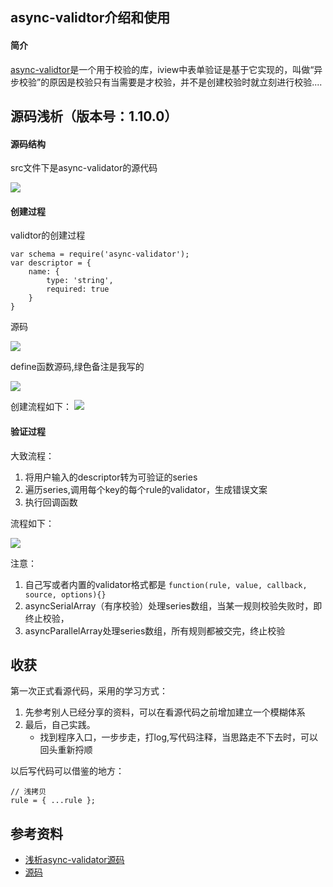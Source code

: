 ## async-validtor介绍和使用
#### 简介
[async-validtor](https://github.com/yiminghe/async-validator)是一个用于校验的库，iview中表单验证是基于它实现的，叫做“异步校验”的原因是校验只有当需要是才校验，并不是创建校验时就立刻进行校验....


## 源码浅析（版本号：1.10.0）
#### 源码结构
src文件下是async-validator的源代码

![](../img/validator1.png)

#### 创建过程
validtor的创建过程

```
var schema = require('async-validator');
var descriptor = {
    name: {
        type: 'string',
        required: true
    }
}
```
源码

![](../img/validator2.png)

define函数源码,绿色备注是我写的

![](../img/validator3.png)

创建流程如下：
![](../img/validator4.png)

#### 验证过程

大致流程：

1. 将用户输入的descriptor转为可验证的series
2. 遍历series,调用每个key的每个rule的validator，生成错误文案
3. 执行回调函数

流程如下：

![](../img/validator5.png)

注意：

1. 自己写或者内置的validator格式都是 `function(rule, value, callback, source, options){} `
2. asyncSerialArray（有序校验）处理series数组，当某一规则校验失败时，即终止校验，
3. asyncParallelArray处理series数组，所有规则都被交完，终止校验

## 收获
第一次正式看源代码，采用的学习方式：

1. 先参考别人已经分享的资料，可以在看源代码之前增加建立一个模糊体系
2. 最后，自己实践。
	* 找到程序入口，一步步走，打log,写代码注释，当思路走不下去时，可以回头重新捋顺

以后写代码可以借鉴的地方：

```
// 浅拷贝
rule = { ...rule };

```

## 参考资料

- [浅析async-validator源码](https://zhuanlan.zhihu.com/p/32306570)
- [源码](https://github.com/yiminghe/async-validator)
